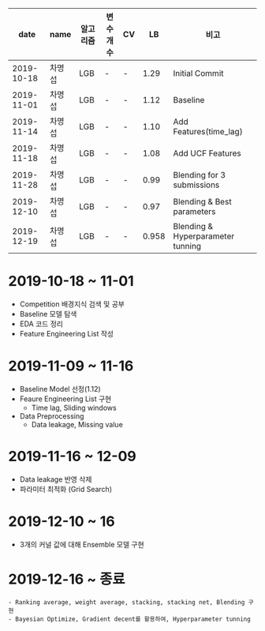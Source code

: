 | date| name | 알고리즘 | 변수개수 | CV | LB | 비고 |
|-----|------|---------|---------|----|-----|-----|
| 2019-10-18 | 차명섭 | LGB | - | - | 1.29 | Initial Commit |
| 2019-11-01 | 차명섭 | LGB | - | - | 1.12 | Baseline |
| 2019-11-14 | 차명섭 | LGB | - | - | 1.10 | Add Features(time_lag)|
| 2019-11-18 | 차명섭 | LGB | - | -  | 1.08 | Add UCF Features  |
| 2019-11-28 | 차명섭 | LGB | - | -  | 0.99 | Blending for 3 submissions  |
| 2019-12-10 | 차명섭 | LGB | - | -  | 0.97 | Blending & Best parameters  |
| 2019-12-19 | 차명섭 | LGB | - | -  | 0.958 | Blending & Hyperparameter tunning |

# 2019-10-18 ~ 11-01
- Competition 배경지식 검색 및 공부
- Baseline 모델 탐색
- EDA 코드 정리
- Feature Engineering List 작성

# 2019-11-09 ~ 11-16
- Baseline Model 선정(1.12)
- Feaure Engineering List 구현
  - Time lag, Sliding windows
- Data Preprocessing
  - Data leakage, Missing value


# 2019-11-16 ~ 12-09
  - Data leakage 반영 삭제
  - 파라미터 최적화 (Grid Search)

# 2019-12-10 ~ 16
  - 3개의 커널 값에 대해 Ensemble 모델 구현


# 2019-12-16 ~ 종료
    - Ranking average, weight average, stacking, stacking net, Blending 구현
    - Bayesian Optimize, Gradient decent를 활용하여, Hyperparameter tunning
